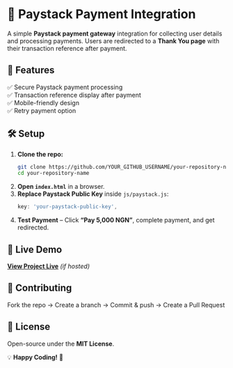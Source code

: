 # 🚀 Paystack Payment Integration  

A simple **Paystack payment gateway** integration for collecting user details and processing payments. Users are redirected to a **Thank You page** with their transaction reference after payment.  

## 📌 Features  
✅ Secure Paystack payment processing  
✅ Transaction reference display after payment  
✅ Mobile-friendly design  
✅ Retry payment option  

## 🛠 Setup  
1. **Clone the repo:**  
   ```sh
   git clone https://github.com/YOUR_GITHUB_USERNAME/your-repository-name.git
   cd your-repository-name
   ```
2. **Open `index.html`** in a browser.  
3. **Replace Paystack Public Key** inside `js/paystack.js`:  
   ```js
   key: 'your-paystack-public-key',
   ```
4. **Test Payment** – Click **“Pay 5,000 NGN”**, complete payment, and get redirected.  

## 🔗 Live Demo  
[**View Project Live**](https://yourusername.github.io/your-repository-name) *(if hosted)*  

## 🤝 Contributing  
Fork the repo → Create a branch → Commit & push → Create a Pull Request  

## 📄 License  
Open-source under the **MIT License**.  

💡 **Happy Coding!** 🚀